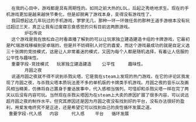       在我的心目中，游戏都是具有周期性的。如同之前大热的LOL，后起之秀绝地求生。现在的手机游戏更加是越来越快节奏化，但是却脱离了游戏本身，变得没有游戏性了。
      我回想起这几年玩过的手机游戏，寥寥无几，那种一环一环做任务的那种王道手游根本没有玩过超过三天，真正让我有过废寝忘食感觉的只有目前这两款游戏。
           炉石传说
      这个游戏是我在放松自己时看直播了解到的可以让玩家独立建造建造卡组的卡牌游戏，它最初是PC端游戏移植到安卓端的，但是并不妨碍别人对它的喜爱，而这个游戏最成功的就是自定义选三十张牌的竞技模式，这是让人非常着迷的模式，又因为每个人都是随机选择，有着让人信服的公平性与趣味性。
      重要字段-竞技模式   玩家独立建造建造    公平性     趣味性。
           月圆之夜    
      说道月圆之夜就不得不说到杀戮尖塔，它是我在steam上发现的热门游戏，在它的评论区我发现了月圆之夜，与杀戮尖塔本质玩法差不多的单机版的卡牌类手机游戏。月圆之夜的音乐以及画风相当精美，仿佛将自己置身于童话故事中，代入感相当强列，可惜却和杀戮尖塔一样在完了两天以后没有内容可玩。当然现在杀戮尖塔因为在steam上大卖的原因扩展了很多内容，可以说远超月圆之夜的制作水平。但究其原因还是因为月圆之夜没有找到好的平台，没有办法很好的盈利，用爱发电终究不是正途，还是希望它可以找到自己的良性循环发展之道。
     重要字段-代入感   内容     代入感    平台   循环发展
